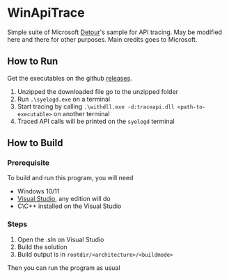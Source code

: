 # WinApiTrace

Simple suite of Microsoft [Detour](https://github.com/microsoft/Detours)'s sample for API tracing. May be modified here and there for other purposes. Main credits goes to Microsoft.

## How to Run

Get the executables on the github [releases](https://github.com/MuhamadAjiW/WinApiTrace/releases).
1. Unzipped the downloaded file go to the unzipped folder
2. Run `.\syelogd.exe` on a terminal
3. Start tracing by calling `.\withdll.exe -d:traceapi.dll <path-to-executable>` on another terminal
4. Traced API calls will be printed on the `syelogd` terminal 

## How to Build
### Prerequisite

To build and run this program, you will need 
- Windows 10/11
- [Visual Studio](https://visualstudio.microsoft.com/), any edition will do
- C\C++ installed on the Visual Studio

### Steps
1. Open the .sln on Visual Studio
2. Build the solution
3. Build output is in `rootdir/<architecture>/<buildmode>`

Then you can run the program as usual